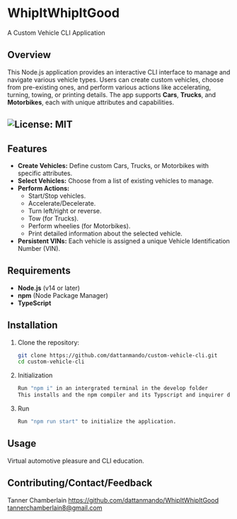 # WhipItWhipItGood
A Custom Vehicle CLI Application

## Overview

This Node.js application provides an interactive CLI interface to manage and navigate various vehicle types. Users can create custom vehicles, choose from pre-existing ones, and perform various actions like accelerating, turning, towing, or printing details. The app supports **Cars**, **Trucks**, and **Motorbikes**, each with unique attributes and capabilities.

## ![License: MIT](https://img.shields.io/badge/License-MIT-yellow.svg)

## Features

- **Create Vehicles:** Define custom Cars, Trucks, or Motorbikes with specific attributes.
- **Select Vehicles:** Choose from a list of existing vehicles to manage.
- **Perform Actions:** 
  - Start/Stop vehicles.
  - Accelerate/Decelerate.
  - Turn left/right or reverse.
  - Tow (for Trucks).
  - Perform wheelies (for Motorbikes).
  - Print detailed information about the selected vehicle.
- **Persistent VINs:** Each vehicle is assigned a unique Vehicle Identification Number (VIN).

## Requirements

- **Node.js** (v14 or later)
- **npm** (Node Package Manager)
- **TypeScript**

## Installation

1. Clone the repository:
   ```bash
   git clone https://github.com/dattanmando/custom-vehicle-cli.git
   cd custom-vehicle-cli
2. Initialization
    ```bash
    Run "npm i" in an intergrated terminal in the develop folder
    This installs and the npm compiler and its Typscript and inquirer dependencies and only needs to be run once on your local machine.
3. Run
    ```bash
    Run "npm run start" to initialize the application.

## Usage
Virtual automotive pleasure and CLI education.

## Contributing/Contact/Feedback
Tanner Chamberlain
https://github.com/dattanmando/WhipItWhipItGood
tannerchamberlain8@gmail.com

